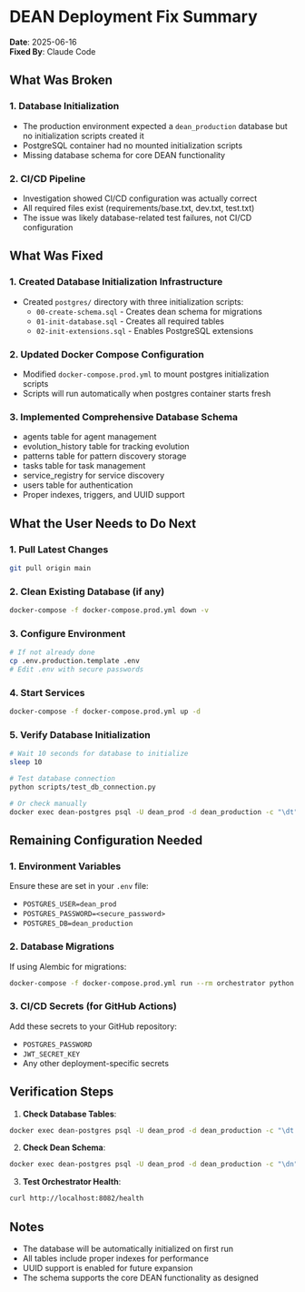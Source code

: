 # DEAN Deployment Fix Summary

**Date**: 2025-06-16  
**Fixed By**: Claude Code

## What Was Broken

### 1. Database Initialization
- The production environment expected a `dean_production` database but no initialization scripts created it
- PostgreSQL container had no mounted initialization scripts
- Missing database schema for core DEAN functionality

### 2. CI/CD Pipeline
- Investigation showed CI/CD configuration was actually correct
- All required files exist (requirements/base.txt, dev.txt, test.txt)
- The issue was likely database-related test failures, not CI/CD configuration

## What Was Fixed

### 1. Created Database Initialization Infrastructure
- Created `postgres/` directory with three initialization scripts:
  - `00-create-schema.sql` - Creates dean schema for migrations
  - `01-init-database.sql` - Creates all required tables
  - `02-init-extensions.sql` - Enables PostgreSQL extensions

### 2. Updated Docker Compose Configuration
- Modified `docker-compose.prod.yml` to mount postgres initialization scripts
- Scripts will run automatically when postgres container starts fresh

### 3. Implemented Comprehensive Database Schema
- agents table for agent management
- evolution_history table for tracking evolution
- patterns table for pattern discovery storage
- tasks table for task management
- service_registry for service discovery
- users table for authentication
- Proper indexes, triggers, and UUID support

## What the User Needs to Do Next

### 1. Pull Latest Changes
```bash
git pull origin main
```

### 2. Clean Existing Database (if any)
```bash
docker-compose -f docker-compose.prod.yml down -v
```

### 3. Configure Environment
```bash
# If not already done
cp .env.production.template .env
# Edit .env with secure passwords
```

### 4. Start Services
```bash
docker-compose -f docker-compose.prod.yml up -d
```

### 5. Verify Database Initialization
```bash
# Wait 10 seconds for database to initialize
sleep 10

# Test database connection
python scripts/test_db_connection.py

# Or check manually
docker exec dean-postgres psql -U dean_prod -d dean_production -c "\dt"
```

## Remaining Configuration Needed

### 1. Environment Variables
Ensure these are set in your `.env` file:
- `POSTGRES_USER=dean_prod`
- `POSTGRES_PASSWORD=<secure_password>`
- `POSTGRES_DB=dean_production`

### 2. Database Migrations
If using Alembic for migrations:
```bash
docker-compose -f docker-compose.prod.yml run --rm orchestrator python -m alembic upgrade head
```

### 3. CI/CD Secrets (for GitHub Actions)
Add these secrets to your GitHub repository:
- `POSTGRES_PASSWORD`
- `JWT_SECRET_KEY`
- Any other deployment-specific secrets

## Verification Steps

1. **Check Database Tables**:
```bash
docker exec dean-postgres psql -U dean_prod -d dean_production -c "\dt public.*"
```

2. **Check Dean Schema**:
```bash
docker exec dean-postgres psql -U dean_prod -d dean_production -c "\dn"
```

3. **Test Orchestrator Health**:
```bash
curl http://localhost:8082/health
```

## Notes
- The database will be automatically initialized on first run
- All tables include proper indexes for performance
- UUID support is enabled for future expansion
- The schema supports the core DEAN functionality as designed